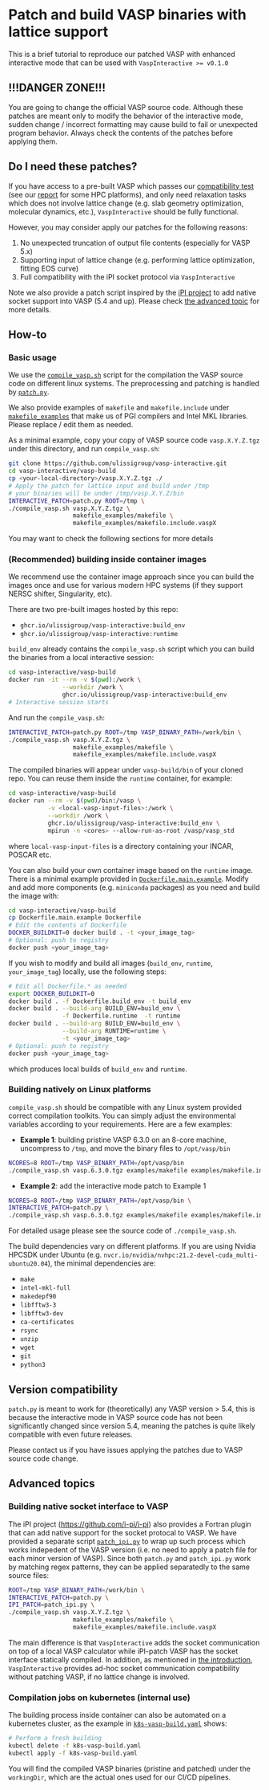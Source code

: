 # Patch and build VASP binaries with lattice support

This is a brief tutorial to reproduce our patched VASP with enhanced interactive mode 
that can be used with `VaspInteractive >= v0.1.0`


## **!!!DANGER ZONE!!!**

You are going to change the official VASP source code. Although 
these patches are meant only to modify the behavior of the interactive mode, sudden change / incorrect 
formatting may cause build to fail or unexpected program behavior. 
Always check the contents of the patches before applying them.


## Do I need these patches?

If you have access to a pre-built VASP which passes our 
[compatibility test](../examples/ex00_vasp_test.py) (see our [report](https://github.com/ulissigroup/vasp-interactive#compatibility-test-fails) for some HPC platforms),
and only need relaxation tasks which does not involve lattice change (e.g. slab geometry optimization, molecular dynamics, etc.), 
`VaspInteractive` should be fully functional.

However, you may consider apply our patches for the following reasons:

1. No unexpected truncation of output file contents (especially for VASP 5.x)
2. Supporting input of lattice change (e.g. performing lattice optimization, fitting EOS curve)
3. Full compatibility with the iPI socket protocol via `VaspInteractive`

Note we also provide a patch script inspired by the [iPI project](https://github.com/i-pi/i-pi/tree/master/examples/VASP) to add native socket support 
into VASP (5.4 and up). Please check [the advanced topic](#building-native-socket-interface-to-vasp) for more details.

<!-- Note you can also compile the VASP source code to support direct iPI protocol using patches provided with the 
[iPI package](https://github.com/i-pi/i-pi/tree/master/examples/VASP) but currently limited to VASP 5.x. Our patch 
focuses only to enhance be behavior of the interactive mode of VASP code, and leaves the socket-I/O to `VaspInteractive`,
for better maintanance. -->


## How-to

### Basic usage
We use the [`compile_vasp.sh`](./compile_vasp.sh) script for the compilation the VASP source code on different linux systems. 
The preprocessing and patching is handled by [`patch.py`](./patch.py). 

We also provide examples of  `makefile` and `makefile.include` under [`makefile_examples`](./makefile_examples/) 
that make us of PGI compilers and Intel MKL libraries. 
Please replace / edit them as needed. 

As a minimal example, copy your copy of VASP source code `vasp.X.Y.Z.tgz` under 
this directory, and run `compile_vasp.sh`:

```bash
git clone https://github.com/ulissigroup/vasp-interactive.git
cd vasp-interactive/vasp-build
cp <your-local-directory>/vasp.X.Y.Z.tgz ./
# Apply the patch for lattice input and build under /tmp
# your binaries will be under /tmp/vasp.X.Y.Z/bin
INTERACTIVE_PATCH=patch.py ROOT=/tmp \
./compile_vasp.sh vasp.X.Y.Z.tgz \
                  makefile_examples/makefile \
                  makefile_examples/makefile.include.vaspX
```

You may want to check the following sections for more details

### (Recommended) building inside container images

We recommend use the container image approach since you can build the images once and
use for various modern HPC systems (if they support NERSC shifter, Singularity, etc).

There are two pre-built images hosted by this repo:
- `ghcr.io/ulissigroup/vasp-interactive:build_env`
- `ghcr.io/ulissigroup/vasp-interactive:runtime`

`build_env` already contains the `compile_vasp.sh` script which you can build the binaries from a local interactive session:
```bash
cd vasp-interactive/vasp-build
docker run -it --rm -v $(pwd):/work \
               --workdir /work \
               ghcr.io/ulissigroup/vasp-interactive:build_env
# Interactive session starts
```
And run the `compile_vasp.sh`:
```bash
INTERACTIVE_PATCH=patch.py ROOT=/tmp VASP_BINARY_PATH=/work/bin \
./compile_vasp.sh vasp.X.Y.Z.tgz \
                  makefile_examples/makefile \
                  makefile_examples/makefile.include.vaspX
```
The compiled binaries will appear under `vasp-build/bin` of your cloned repo. 
You can reuse them inside the `runtime` container, for example:
```bash
cd vasp-interactive/vasp-build
docker run --rm -v $(pwd)/bin:/vasp \
           -v <local-vasp-input-files>:/work \
           --workdir /work \
           ghcr.io/ulissigroup/vasp-interactive:build_env \
           mpirun -n <cores> --allow-run-as-root /vasp/vasp_std
```
where `local-vasp-input-files` is a directory containing your INCAR, POSCAR etc.

You can also build your own container image based on the `runtime` image. There is a minimal example provided in [`Dockerfile.main.example`](./Dockerfile.main.example). 
Modify and add more components (e.g. `miniconda` packages) as you need and build the image with:
```bash
cd vasp-interactive/vasp-build
cp Dockerfile.main.example Dockerfile
# Edit the contents of Dockerfile
DOCKER_BUILDKIT=0 docker build . -t <your_image_tag>
# Optional: push to registry
docker push <your_image_tag>
```

If you wish to modify and build all images (`build_env`, `runtime`, `your_image_tag`) locally, use the following steps:
```bash
# Edit all Dockerfile.* as needed
export DOCKER_BUILDKIT=0
docker build . -f Dockerfile.build_env -t build_env
docker build . --build-arg BUILD_ENV=build_env \
               -f Dockerfile.runtime  -t runtime
docker build . --build-arg BUILD_ENV=build_env \
               --build-arg RUNTIME=runtime \
               -t <your_image_tag>
# Optional: push to registry
docker push <your_image_tag>
```
which produces local builds of `build_env` and `runtime`.


<!-- The build environment and runtime images for VASP binaries are built from 
[Dockerfile.build_env](Dockerfile.build_env) and [Dockerfile.runtime](Dockerfile.runtime), respectively.
They can be accesed by `ghcr.io/ulissigroup/vasp-interactive:build_env` and  -->


### Building natively on Linux platforms

`compile_vasp.sh` should be compatible with any Linux system provided correct 
compilation toolkits. You can simply adjust the environmental variables according to your requirements. Here are a few examples:

- **Example 1**: building pristine VASP 6.3.0 on an 8-core machine, uncompress to `/tmp`, and move the binary files to `/opt/vasp/bin`

```bash
NCORES=8 ROOT=/tmp VASP_BINARY_PATH=/opt/vasp/bin
./compile_vasp.sh vasp.6.3.0.tgz examples/makefile examples/makefile.include.vasp6
```

- **Example 2**: add the interactive mode patch to Example 1

```bash
NCORES=8 ROOT=/tmp VASP_BINARY_PATH=/opt/vasp/bin \
INTERACTIVE_PATCH=patch.py \
./compile_vasp.sh vasp.6.3.0.tgz examples/makefile examples/makefile.include.vasp6
```
For detailed usage please see the source code of `./compile_vasp.sh`. 

The build dependencies vary on different platforms. If you are using Nvidia HPCSDK 
under Ubuntu (e.g. `nvcr.io/nvidia/nvhpc:21.2-devel-cuda_multi-ubuntu20.04`), 
the minimal dependencies are:
- `make`
- `intel-mkl-full`
- `makedepf90`
- `libfftw3-3`
- `libfftw3-dev`
- `ca-certificates`
- `rsync`
- `unzip`
- `wget`
- `git`
- `python3`




## Version compatibility

`patch.py` is meant to work for (theoretically) any VASP version > 5.4, 
this is because the interactive mode in VASP source code has not been significantly changed since version 5.4, meaning the patches is quite likely compatible with even future releases.

Please contact us if you have issues applying the patches due to VASP source code change.

## Advanced topics
### Building native socket interface to VASP

The iPI project (https://github.com/i-pi/i-pi) also provides a Fortran plugin that 
can add native support for the socket protocal to VASP. 
We have provided a separate script [`patch_ipi.py`](./patch_ipi.py) to wrap up such process which works indepedent of the VASP version 
(i.e. no need to apply a patch file for each minor version of VASP). 
Since both `patch.py` and `patch_ipi.py` work by matching regex patterns, they can be applied separatedly to the same source files:
```bash
ROOT=/tmp VASP_BINARY_PATH=/work/bin \
INTERACTIVE_PATCH=patch.py \
IPI_PATCH=patch_ipi.py \
./compile_vasp.sh vasp.X.Y.Z.tgz \
                  makefile_examples/makefile \
                  makefile_examples/makefile.include.vaspX
```

The main difference is that
`VaspInteractive` adds the socket communication on top of a local VASP calculator while 
iPI-patch VASP has the socket interface statically compiled. 
In addition, as mentioned in [the introduction](#do-i-need-these-patches),
 `VaspInteractive` provides ad-hoc socket communication compatibility without patching VASP, 
if no lattice change is involved.

### Compilation jobs on kubernetes (internal use)

The building process inside container can also be automated on a kubernetes cluster, as the example
in [`k8s-vasp-build.yaml`](./k8s-vasp-build.yaml) shows:
```bash
# Perform a fresh building
kubectl delete -f k8s-vasp-build.yaml
kubectl apply -f k8s-vasp-build.yaml
```
You will find the compiled VASP binaries (pristine and patched) under the `workingDir`, which are
the actual ones used for our CI/CD pipelines.







